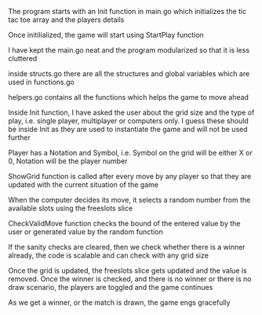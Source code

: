 The program starts with an Init function in main.go which initializes the tic tac toe array and the players details

Once initilialized, the game will start using StartPlay function

I have kept the main.go neat and the program modularized so that it is less cluttered

inside structs.go there are all the structures and global variables which are used in functions.go

helpers.go contains all the functions which helps the game to move ahead

Inside Init function, I have asked the user about the grid size and the type of play, i.e. single player, multiplayer or computers only.
I guess these should be inside Init as they are used to instantiate the game and will not be used further

Player has a Notation and Symbol, i.e. Symbol on the grid will be either X or 0, Notation will be the player number

ShowGrid function is called after every move by any player so that they are updated with the current situation of the game

When the computer decides its move, it selects a random number from the available slots using the freeslots slice

CheckValidMove function checks the bound of the entered value by the user or generated value by the random function

If the sanity checks are cleared, then we check whether there is a winner already, the code is scalable and can check with any grid size

Once the grid is updated, the freeslots slice gets updated and the value is removed. 
Once the winner is checked, and there is no winner or there is no draw scenario, the players are toggled and the game continues

As we get a winner, or the match is drawn, the game engs gracefully